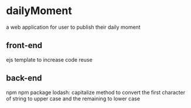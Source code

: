 # dailyMoment
a web application for user to publish their daily moment

## front-end
ejs template to increase code reuse

## back-end
npm 
npm package lodash: capitalize method to convert the first character of string to upper case and the remaining to lower case
